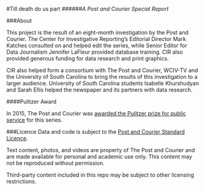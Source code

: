 #Till death do us part
######*A Post and Courier Special Report*

###About

This project is the result of an eight-month investigation by the Post and Courier. The Center for Investigative Reporting’s Editorial Director Mark Katches consulted on and helped edit the series, while Senior Editor for Data Journalism Jennifer LaFleur provided database training. CIR also provided generous funding for data research and print graphics.

CIR also helped form a consortium with The Post and Courier, WCIV-TV and the University of South Carolina to bring the results of this investigation to a larger audience. University of South Carolina students Isabelle Khurshudyan and Sarah Ellis helped the newspaper and its partners with data research.

####Pulitzer Award

In 2015, The Post and Courier was [awarded the Pulitzer prize for public service](http://www.pulitzer.org/citation/2015-Public-Service) for this series.

###Licence
Data and code is subject to the [Post and Courier Standard Licence](https://github.com/postandcourier/PC-Standard-License).

Text content, photos, and videos are property of The Post and Courier and are made available for personal and academic use only. This content may not be reproduced without permission.

Third-party content included in this repo may be subject to other licensing restrictions.